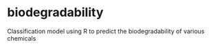 # biodegradability
Classification model using R to predict the biodegradability of various chemicals
